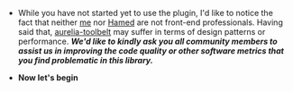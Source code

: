  
 
 * While you have not started yet to use the plugin, I'd like to notice the fact that neither [me](https://github.com/shahabganji) nor [Hamed](https://github.com/hamedfathi) are not front-end professionals. Having said that, [aurelia-toolbelt](https://github.com/shahabganji/aurelia-toolbelt) may suffer in terms of design patterns or performance. _**We'd like to kindly ask you all community members to assist us in improving the code quality or other software metrics that you find problematic in this library.**_
          

* **Now let's begin**

